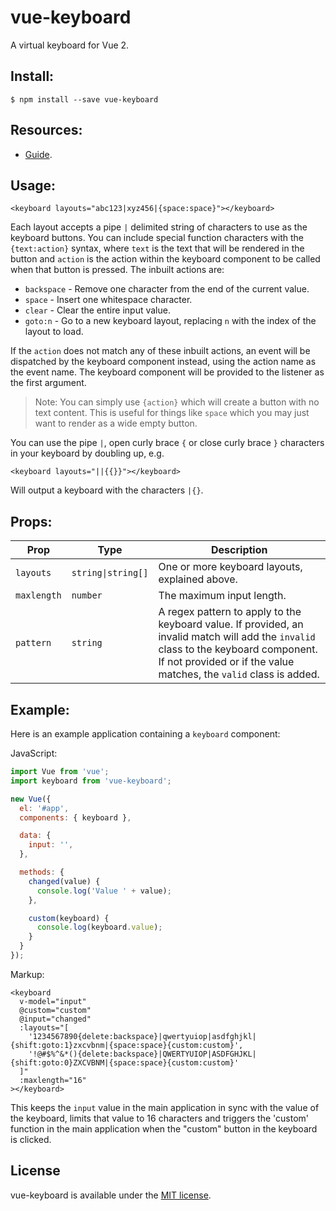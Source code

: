 # vue-keyboard

A virtual keyboard for Vue 2.

## Install:

```
$ npm install --save vue-keyboard
```

## Resources:

* [Guide](https://blog.martywallace.com/guides/vue-keyboard-usage-guide).

## Usage:

``` vue
<keyboard layouts="abc123|xyz456|{space:space}"></keyboard>
```

Each layout accepts a pipe `|` delimited string of characters to use as the keyboard buttons. You can include special function characters with the `{text:action}` syntax, where `text` is the text that will be rendered in the button and `action` is the action within the keyboard component to be called when that button is pressed. The inbuilt actions are:

* `backspace` - Remove one character from the end of the current value.
* `space` - Insert one whitespace character.
* `clear` - Clear the entire input value.
* `goto:n` - Go to a new keyboard layout, replacing `n` with the index of the layout to load.

If the `action` does not match any of these inbuilt actions, an event will be dispatched by the keyboard component instead, using the action name as the event name. The keyboard component will be provided to the listener as the first argument.

> Note: You can simply use `{action}` which will create a button with no text content. This is useful for things like `space` which you may just want to render as a wide empty button.

You can use the pipe `|`, open curly brace `{` or close curly brace `}` characters in your keyboard by doubling up, e.g.

``` vue
<keyboard layouts="||{{}}"></keyboard>
```

Will output a keyboard with the characters `|{}`.

## Props:

<table>
  <thead>
    <tr>
      <th>Prop</th>
      <th>Type</th>
      <th>Description</th>
    </tr>
  </thead>
  <tbody>
    <tr>
      <td><code>layouts</code></td>
      <td><code>string|string[]</code></td>
      <td>One or more keyboard layouts, explained above.</td>
    </tr>
    <tr>
      <td><code>maxlength</code></td>
      <td><code>number</code></td>
      <td>The maximum input length.</td>
    </tr>
    <tr>
      <td><code>pattern</code></td>
      <td><code>string</code></td>
      <td>A regex pattern to apply to the keyboard value. If provided, an invalid match will add the <code>invalid</code> class to the keyboard component. If not provided or if the value matches, the <code>valid</code> class is added.</td>
    </tr>
  </tbody>
</table>


## Example:

Here is an example application containing a `keyboard` component:

JavaScript:

``` javascript
import Vue from 'vue';
import keyboard from 'vue-keyboard';

new Vue({
  el: '#app',
  components: { keyboard },

  data: {
    input: '',
  },

  methods: {
    changed(value) {
      console.log('Value ' + value);
    },

    custom(keyboard) {
      console.log(keyboard.value);
    }
  }
});
```

Markup:

``` vue
<keyboard
  v-model="input"
  @custom="custom"
  @input="changed"
  :layouts="[
    '1234567890{delete:backspace}|qwertyuiop|asdfghjkl|{shift:goto:1}zxcvbnm|{space:space}{custom:custom}',
    '!@#$%^&*(){delete:backspace}|QWERTYUIOP|ASDFGHJKL|{shift:goto:0}ZXCVBNM|{space:space}{custom:custom}'
  ]"
  :maxlength="16"
></keyboard>
```

This keeps the `input` value in the main application in sync with the value of the keyboard, limits that value to 16 characters and triggers the 'custom' function in the main application when the "custom" button in the keyboard is clicked.

## License
vue-keyboard is available under the [MIT license](https://tldrlegal.com/license/mit-license).
